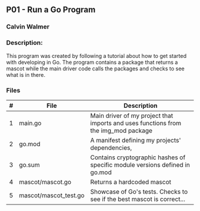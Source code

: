 ## P01 - Run a Go Program
### Calvin Walmer
### Description:

This program was created by following a tutorial about how to get started with developing in Go. The program contains a
package that returns a mascot while the main driver code calls the packages and checks to see what is in there.


### Files

|   #   | File            | Description                                        |
| :---: | --------------- | -------------------------------------------------- |
|   1   | main.go         | Main driver of my project that imports and uses functions from the img_mod package      |
|   2   | go.mod | A manifest defining my projects' dependencies,     |
|   3   | go.sum|  Contains cryptographic hashes of specific module versions defined in go.mod |
|   4   | mascot/mascot.go | Returns a hardcoded mascot |
|   5   | mascot/mascot_test.go | Showcase of Go's tests. Checks to see if the best mascot is correct... |


